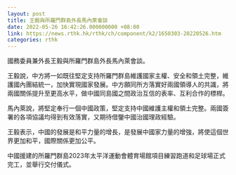 ```yaml
---
layout: post
title: 王毅與所羅門群島外長馬內萊會談
date: 2022-05-26 16:42:26.000000000 +08:00
link: https://news.rthk.hk/rthk/ch/component/k2/1650303-20220526.htm
categories: rthk
---
```


國務委員兼外長王毅與所羅門群島外長馬內萊會談。

王毅說，中方將一如既往堅定支持所羅門群島維護國家主權、安全和領土完整，維護國內團結統一，加快實現國家發展。中方願同所方落實好兩國領導人的共識，將兩國關係提升至更高水平，做中國同島國之間政治互信的表率、互利合作的標桿。

馬內萊說，將堅定奉行一個中國政策，堅定支持中國維護主權和領土完整。兩國簽署的各項協議均得到有效落實，又期待借鑒中國治國理政經驗。

王毅表示，中國的發展是和平力量的增長，是發展中國家力量的增強，將使這個世界更加和平，國際關係更加公平。

中國援建的所羅門群島2023年太平洋運動會體育場館項目練習跑道和足球場正式完工，並舉行交付儀式。
